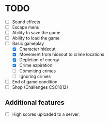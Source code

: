 # TODO

- [ ] Sound effects
- [ ] Escape menu
- [ ] Ability to save the game
- [ ] Ability to load the game
- [ ] Basic gameplay
  - [x] Character hideout
  - [x] Movement from hideout to crime locations
  - [x] Depletion of energy
  - [x] Crime expiration
  - [ ] Commiting crimes
  - [ ] Ignoring crimes
- [ ] End of game condition
- [ ] Shop (Challenges CSC1012)

## Additional features

- [ ] High scores uploaded to a server.
